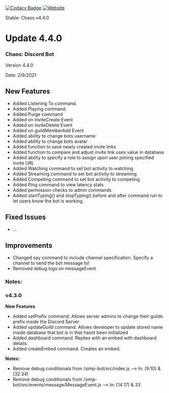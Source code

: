 [![Codacy Badge](https://app.codacy.com/project/badge/Grade/b775839b70364ba89233e4848f653ba7)](https://www.codacy.com?utm_source=github.com&amp;utm_medium=referral&amp;utm_content=Tanner1638/Mystic-Web-Interface&amp;utm_campaign=Badge_Grade)
[![Website](https://img.shields.io/badge/website-visit-brightgreen)](https://strangeislandstudios.com)

Stable: Chaos v4.4.0

# Update 4.4.0

### Chaos: Discord Bot
Version 4.4.0

Date: 2/9/2021

## New Features
- Added Listening To command.
- Added Playing command.
- Added Purge command
- Added on inviteCreate Event
- Added on inviteDelete Event
- Added on guildMemberAdd Event
- Added ability to change bots username
- Added ability to change bots avatar
- Added function to save newly created invite links
- Added function to compare and adjust invite link uses value in database
- Added ability to specify a role to assign upon user joining specified invite URL
- Added Watching command to set bot activity to watching
- Added Streaming command to set bot activity to streaming
- Added Competing command to set bot activity to competing
- Added Ping command to view latency stats
- Added permission checks to admin commands
- Added startTyping() and stopTyping() before and after command run to let users know the bot is working.


## Fixed Issues
- ...


## Improvements
- Changed say command to include channel specification. Specify a channel to send the bot message to!
- Removed debug logs on messageEvent


### Notes:



### v4.3.0
**New Features**
- Added setPrefix command. Allows server admins to change their guilds prefix inside the Discord Server
- Added updateGuild command. Allows developer to update stored name inside database that bot is in that hasnt been initialized
- Added dashboard command. Replies with an embed with dashboard details.
- Added createEmbed command. Creates an embed.


**Notes:**
- Remove debug conditionals from /simp-bot/src/index.js --> ln: (9:10) & (32:34)
- Remove debug conditionals from /simp-bot/src/events/message/MessageEvent.js --> ln: (14:17) & 33
